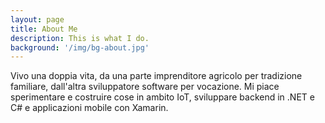 ```yaml
---
layout: page
title: About Me
description: This is what I do.
background: '/img/bg-about.jpg'
---
```


Vivo una doppia vita, da una parte imprenditore agricolo per tradizione familiare, dall'altra sviluppatore software per vocazione.
Mi piace sperimentare e costruire cose in ambito IoT, sviluppare backend in .NET e C# e applicazioni mobile con Xamarin.